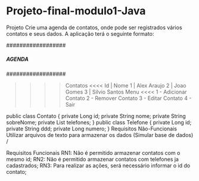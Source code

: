 # Projeto-final-modulo1-Java

Projeto
Crie uma agenda de contatos, onde pode ser registrados vários contatos e seus dados. A aplicação terá o seguinte formato:
 
##################
##### AGENDA #####
##################
>>>> Contatos <<<<
Id | Nome
1  | Alex Araujo
2  | Joao Gomes
3  | Silvio Santos
>>>> Menu <<<<
1 - Adicionar Contato
2 - Remover Contato
3 - Editar Contato
4 - Sair


 
public class Contato {
    private Long id;
    private String nome;
    private String sobreNome;
    private List<Telefone> telefones;
}
public class Telefone {
    private Long id;
    private String ddd;
    private Long numero;
}
Requisitos Não-Funcionais
Utilizar arquivos de texto para armazenar os dados (Simular base de dados)
/

Requisitos Funcionais
RN1: Não é permitido armazenar contatos com o mesmo id;
RN2: Não é permitido armazenar contatos com telefones ja cadastrados; 
RN3: Para realizar as ações, será necessário informar o id do contato;
